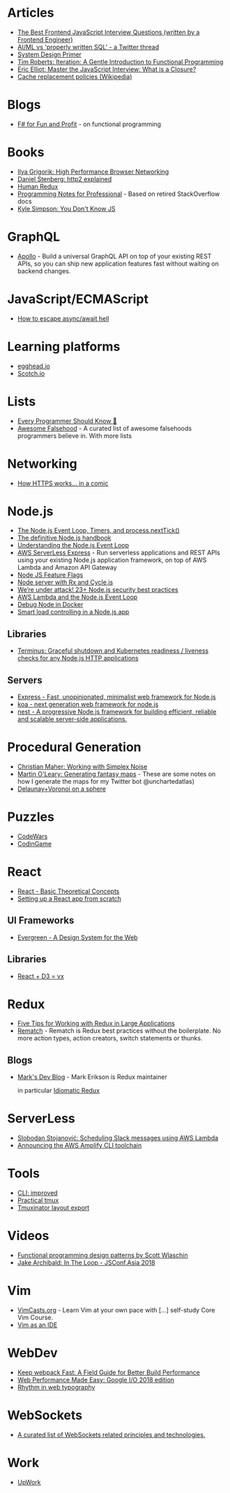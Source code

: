 # Articles

* [The Best Frontend JavaScript Interview Questions (written by a Frontend Engineer)](https://performancejs.com/post/hde6d32/The-Best-Frontend-JavaScript-Interview-Questions-%28written-by-a-Frontend-Engineer%29)
* [AI/ML vs 'properly written SQL' - a Twitter thread](https://threadreaderapp.com/thread/987602838594445312.html)
* [System Design Primer](https://github.com/donnemartin/system-design-primer)
* [Tim Roberts: Iteration: A Gentle Introduction to Functional Programming](https://medium.com/@BeardedTim/iteration-a-gentle-introduction-to-functional-programming-c59fcb0ab58d)
* [Eric Elliot: Master the JavaScript Interview: What is a Closure?](https://medium.com/javascript-scene/master-the-javascript-interview-what-is-a-closure-b2f0d2152b36)
* [Cache replacement policies (Wikipedia)](https://en.wikipedia.org/wiki/Cache_replacement_policies)

# Blogs

* [F# for Fun and Profit](https://fsharpforfunandprofit.com/) - on functional programming

# Books

* [Ilya Grigorik: High Performance Browser Networking](https://hpbn.co/)
* [Daniel Stenberg: http2 explained](https://legacy.gitbook.com/book/bagder/http2-explained/details)
* [Human Redux](https://reduxbook.com/)
* [Programming Notes for Professional](http://goalkicker.com/) - Based on retired StackOverflow docs
* [Kyle Simpson: You Don't Know JS](https://github.com/getify/You-Dont-Know-JS)

# GraphQL

* [Apollo](https://www.apollographql.com/) - Build a universal GraphQL API on top of your existing REST APIs, so you can ship new application features fast without waiting on backend changes.

# JavaScript/ECMAScript

* [How to escape async/await hell](https://medium.freecodecamp.org/avoiding-the-async-await-hell-c77a0fb71c4c)

# Learning platforms

* [egghead.io](https://egghead.io/)
* [Scotch.io](https://scotch.io/)

# Lists

* [Every Programmer Should Know 🤔](https://github.com/mtdvio/every-programmer-should-know)
* [Awesome Falsehood](https://github.com/kdeldycke/awesome-falsehood) - A curated list of awesome falsehoods programmers believe in. With more lists

# Networking

* [How HTTPS works... in a comic](https://howhttps.works/)

# Node.js

* [The Node.js Event Loop, Timers, and process.nextTick()](https://nodejs.org/en/docs/guides/event-loop-timers-and-nexttick/)
* [The definitive Node.js handbook](https://medium.freecodecamp.org/the-definitive-node-js-handbook-6912378afc6e)
* [Understanding the Node.js Event Loop](https://blog.risingstack.com/node-js-at-scale-understanding-node-js-event-loop/)
* [AWS ServerLess Express](https://github.com/awslabs/aws-serverless-express) - Run serverless applications and REST APIs using your existing Node.js application framework, on top of AWS Lambda and Amazon API Gateway
* [Node JS Feature Flags](https://featureflags.io/node-js-feature-flags/)
* [Node server with Rx and Cycle.js](https://glebbahmutov.com/blog/node-server-with-rx-and-cycle/)
* [We’re under attack! 23+ Node.js security best practices](https://medium.com/@nodepractices/were-under-attack-23-node-js-security-best-practices-e33c146cb87d)
* [AWS Lambda and the Node.js Event Loop](https://medium.com/radient-tech-blog/aws-lambda-and-the-node-js-event-loop-864e48fba49)
* [Debug Node in Docker](https://codefresh.io/docker-tutorial/debug_node_in_docker/)
* [Smart load controlling in a Node.js app](https://medium.com/dailyjs/qp-smart-load-controlling-in-a-node-js-app-c641ff0fed98)


## Libraries

* [Terminus: Graceful shutdown and Kubernetes readiness / liveness checks for any Node.js HTTP applications](https://github.com/godaddy/terminus)

## Servers
* [Express - Fast, unopinionated, minimalist web framework for Node.js](https://expressjs.com/)
* [koa - next generation web framework for node.js](https://koajs.com/)
* [nest - A progressive Node.js framework for building efficient, reliable and scalable server-side applications.](https://nestjs.com/)

# Procedural Generation

* [Christian Maher: Working with Simplex Noise](https://cmaher.github.io/posts/working-with-simplex-noise/)
* [Martin O'Leary: Generating fantasy maps](http://mewo2.com/notes/terrain/) - These are some notes on how I generate the maps for my Twitter bot @unchartedatlas)
* [Delaunay+Voronoi on a sphere](https://www.redblobgames.com/x/1842-delaunay-voronoi-sphere/)

# Puzzles

* [CodeWars](https://www.codewars.com)
* [CodinGame](https//www.codingame.com)

# React

* [React - Basic Theoretical Concepts](https://github.com/reactjs/react-basic)
* [Setting up a React app from scratch](https://medium.com/@adamramberg/setting-up-a-react-app-from-scratch-42521a118b10)

## UI Frameworks

* [Evergreen - A Design System for the Web](https://evergreen.segment.com/)

## Libraries

* [React + D3 = vx](https://vx-demo.now.sh/)

# Redux

* [Five Tips for Working with Redux in Large Applications](https://techblog.appnexus.com/five-tips-for-working-with-redux-in-large-applications-89452af4fdcb)
* [Rematch](https://legacy.gitbook.com/book/rematch/rematch/details) - Rematch is Redux best practices without the boilerplate. No more action types, action creators, switch statements or thunks.

## Blogs

* [Mark's Dev Blog](http://blog.isquaredsoftware.com/) - Mark Erikson is Redux maintainer
  
  in particular [Idiomatic Redux](http://blog.isquaredsoftware.com/series/idiomatic-redux/)
  
# ServerLess

* [Slobodan Stojanović: Scheduling Slack messages using AWS Lambda](https://medium.freecodecamp.org/scheduling-slack-messages-using-aws-lambda-e56a8eb22818)
* [Announcing the AWS Amplify CLI toolchain](https://aws.amazon.com/blogs/mobile/announcing-the-aws-amplify-cli-toolchain/)

# Tools

* [CLI: improved](https://remysharp.com/2018/08/23/cli-improved)
* [Practical tmux](https://mutelight.org/practical-tmux)
* [Tmuxinator layout export](https://gist.github.com/gomesar/f9c32463a8abbe02470b9934eeb09db5)

# Videos

* [Functional programming design patterns by Scott Wlaschin](https://vimeo.com/113588389)
* [Jake Archibald: In The Loop - JSConf.Asia 2018](https://www.youtube.com/watch?v=cCOL7MC4Pl0)

# Vim

* [VimCasts.org](http://vimcasts.org/) - Learn Vim at your own pace with [...] self-study Core Vim Course.
* [Vim as an IDE](https://github.com/jez/vim-as-an-ide)

# WebDev

* [Keep webpack Fast: A Field Guide for Better Build Performance](https://slack.engineering/keep-webpack-fast-a-field-guide-for-better-build-performance-f56a5995e8f1)
* [Web Performance Made Easy: Google I/O 2018 edition](https://developers.google.com/web/updates/2018/08/web-performance-made-easy)
* [Rhythm in web typography](https://betterwebtype.com/rhythm-in-web-typography)

# WebSockets

* [A curated list of WebSockets related principles and technologies.](https://github.com/facundofarias/awesome-websockets)

# Work

* [UpWork](https://www.upwork.com/)
